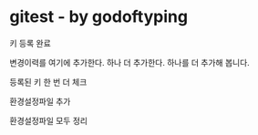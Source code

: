 # gitest - by godoftyping

키 등록 완료

변경이력를 여기에 추가한다.
하나 더 추가한다.
하나를 더 추가해 봅니다.

등록된 키 한 번 더 체크

환경설정파일 추가

환경설정파일 모두 정리
